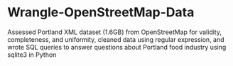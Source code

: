 # Wrangle-OpenStreetMap-Data
Assessed Portland XML dataset (1.6GB) from OpenStreetMap for validity, completeness, and uniformity, cleaned data using regular expression, and wrote SQL queries to answer questions about Portland food industry using sqlite3 in Python
